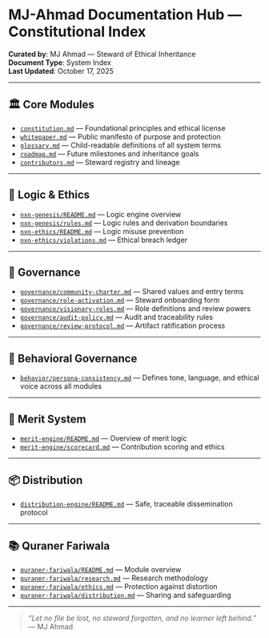 # MJ-Ahmad Documentation Hub — Constitutional Index

**Curated by**: MJ Ahmad — Steward of Ethical Inheritance  
**Document Type**: System Index  
**Last Updated**: October 17, 2025

---

## 🏛️ Core Modules

- [`constitution.md`](constitution.md) — Foundational principles and ethical license  
- [`whitepaper.md`](whitepaper.md) — Public manifesto of purpose and protection  
- [`glossary.md`](glossary.md) — Child-readable definitions of all system terms  
- [`roadmap.md`](roadmap.md) — Future milestones and inheritance goals  
- [`contributors.md`](contributors.md) — Steward registry and lineage

---

## 🧠 Logic & Ethics

- [`nxn-genesis/README.md`](nxn-genesis/README.md) — Logic engine overview  
- [`nxn-genesis/rules.md`](nxn-genesis/rules.md) — Logic rules and derivation boundaries  
- [`nxn-ethics/README.md`](nxn-ethics/README.md) — Logic misuse prevention  
- [`nxn-ethics/violations.md`](nxn-ethics/violations.md) — Ethical breach ledger

---

## 🧾 Governance

- [`governance/community-charter.md`](governance/community-charter.md) — Shared values and entry terms  
- [`governance/role-activation.md`](governance/role-activation.md) — Steward onboarding form  
- [`governance/visionary-roles.md`](governance/visionary-roles.md) — Role definitions and review powers  
- [`governance/audit-policy.md`](governance/audit-policy.md) — Audit and traceability rules  
- [`governance/review-protocol.md`](governance/review-protocol.md) — Artifact ratification process

---

## 🧠 Behavioral Governance

- [`behavior/persona-consistency.md`](behavior/persona-consistency.md) — Defines tone, language, and ethical voice across all modules

---

## 🧮 Merit System

- [`merit-engine/README.md`](merit-engine/README.md) — Overview of merit logic  
- [`merit-engine/scorecard.md`](merit-engine/scorecard.md) — Contribution scoring and ethics

---

## 📦 Distribution

- [`distribution-engine/README.md`](distribution-engine/README.md) — Safe, traceable dissemination protocol

---

## 📚 Quraner Fariwala

- [`quraner-fariwala/README.md`](quraner-fariwala/README.md) — Module overview  
- [`quraner-fariwala/research.md`](quraner-fariwala/research.md) — Research methodology  
- [`quraner-fariwala/ethics.md`](quraner-fariwala/ethics.md) — Protection against distortion  
- [`quraner-fariwala/distribution.md`](quraner-fariwala/distribution.md) — Sharing and safeguarding

---

> _“Let no file be lost, no steward forgotten, and no learner left behind.”_  
> — MJ Ahmad
